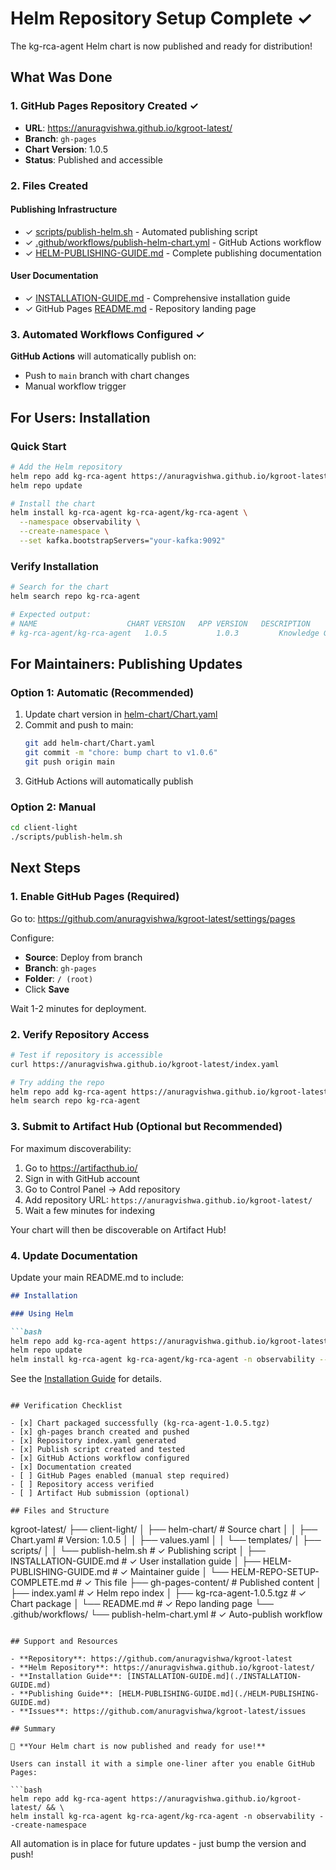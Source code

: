 # Helm Repository Setup Complete ✓

The kg-rca-agent Helm chart is now published and ready for distribution!

## What Was Done

### 1. GitHub Pages Repository Created ✓
- **URL**: https://anuragvishwa.github.io/kgroot-latest/
- **Branch**: `gh-pages`
- **Chart Version**: 1.0.5
- **Status**: Published and accessible

### 2. Files Created

#### Publishing Infrastructure
- ✓ [scripts/publish-helm.sh](./scripts/publish-helm.sh) - Automated publishing script
- ✓ [.github/workflows/publish-helm-chart.yml](../.github/workflows/publish-helm-chart.yml) - GitHub Actions workflow
- ✓ [HELM-PUBLISHING-GUIDE.md](./HELM-PUBLISHING-GUIDE.md) - Complete publishing documentation

#### User Documentation
- ✓ [INSTALLATION-GUIDE.md](./INSTALLATION-GUIDE.md) - Comprehensive installation guide
- ✓ GitHub Pages [README.md](https://anuragvishwa.github.io/kgroot-latest/) - Repository landing page

### 3. Automated Workflows Configured ✓

**GitHub Actions** will automatically publish on:
- Push to `main` branch with chart changes
- Manual workflow trigger

## For Users: Installation

### Quick Start

```bash
# Add the Helm repository
helm repo add kg-rca-agent https://anuragvishwa.github.io/kgroot-latest/
helm repo update

# Install the chart
helm install kg-rca-agent kg-rca-agent/kg-rca-agent \
  --namespace observability \
  --create-namespace \
  --set kafka.bootstrapServers="your-kafka:9092"
```

### Verify Installation

```bash
# Search for the chart
helm search repo kg-rca-agent

# Expected output:
# NAME                    CHART VERSION   APP VERSION   DESCRIPTION
# kg-rca-agent/kg-rca-agent   1.0.5           1.0.3         Knowledge Graph RCA Agent...
```

## For Maintainers: Publishing Updates

### Option 1: Automatic (Recommended)

1. Update chart version in [helm-chart/Chart.yaml](./helm-chart/Chart.yaml)
2. Commit and push to main:
   ```bash
   git add helm-chart/Chart.yaml
   git commit -m "chore: bump chart to v1.0.6"
   git push origin main
   ```
3. GitHub Actions will automatically publish

### Option 2: Manual

```bash
cd client-light
./scripts/publish-helm.sh
```

## Next Steps

### 1. Enable GitHub Pages (Required)

Go to: https://github.com/anuragvishwa/kgroot-latest/settings/pages

Configure:
- **Source**: Deploy from branch
- **Branch**: `gh-pages`
- **Folder**: `/ (root)`
- Click **Save**

Wait 1-2 minutes for deployment.

### 2. Verify Repository Access

```bash
# Test if repository is accessible
curl https://anuragvishwa.github.io/kgroot-latest/index.yaml

# Try adding the repo
helm repo add kg-rca-agent https://anuragvishwa.github.io/kgroot-latest/
helm search repo kg-rca-agent
```

### 3. Submit to Artifact Hub (Optional but Recommended)

For maximum discoverability:

1. Go to https://artifacthub.io/
2. Sign in with GitHub account
3. Go to Control Panel → Add repository
4. Add repository URL: `https://anuragvishwa.github.io/kgroot-latest/`
5. Wait a few minutes for indexing

Your chart will then be discoverable on Artifact Hub!

### 4. Update Documentation

Update your main README.md to include:

```markdown
## Installation

### Using Helm

```bash
helm repo add kg-rca-agent https://anuragvishwa.github.io/kgroot-latest/
helm repo update
helm install kg-rca-agent kg-rca-agent/kg-rca-agent -n observability --create-namespace
```

See the [Installation Guide](./client-light/INSTALLATION-GUIDE.md) for details.
```

## Verification Checklist

- [x] Chart packaged successfully (kg-rca-agent-1.0.5.tgz)
- [x] gh-pages branch created and pushed
- [x] Repository index.yaml generated
- [x] Publish script created and tested
- [x] GitHub Actions workflow configured
- [x] Documentation created
- [ ] GitHub Pages enabled (manual step required)
- [ ] Repository access verified
- [ ] Artifact Hub submission (optional)

## Files and Structure

```
kgroot-latest/
├── client-light/
│   ├── helm-chart/                    # Source chart
│   │   ├── Chart.yaml                 # Version: 1.0.5
│   │   ├── values.yaml
│   │   └── templates/
│   ├── scripts/
│   │   └── publish-helm.sh           # ✓ Publishing script
│   ├── INSTALLATION-GUIDE.md          # ✓ User installation guide
│   ├── HELM-PUBLISHING-GUIDE.md       # ✓ Maintainer guide
│   └── HELM-REPO-SETUP-COMPLETE.md    # ✓ This file
├── gh-pages-content/                  # Published content
│   ├── index.yaml                     # ✓ Helm repo index
│   ├── kg-rca-agent-1.0.5.tgz        # ✓ Chart package
│   └── README.md                      # ✓ Repo landing page
└── .github/workflows/
    └── publish-helm-chart.yml         # ✓ Auto-publish workflow
```

## Support and Resources

- **Repository**: https://github.com/anuragvishwa/kgroot-latest
- **Helm Repository**: https://anuragvishwa.github.io/kgroot-latest/
- **Installation Guide**: [INSTALLATION-GUIDE.md](./INSTALLATION-GUIDE.md)
- **Publishing Guide**: [HELM-PUBLISHING-GUIDE.md](./HELM-PUBLISHING-GUIDE.md)
- **Issues**: https://github.com/anuragvishwa/kgroot-latest/issues

## Summary

🎉 **Your Helm chart is now published and ready for use!**

Users can install it with a simple one-liner after you enable GitHub Pages:

```bash
helm repo add kg-rca-agent https://anuragvishwa.github.io/kgroot-latest/ && \
helm install kg-rca-agent kg-rca-agent/kg-rca-agent -n observability --create-namespace
```

All automation is in place for future updates - just bump the version and push!
